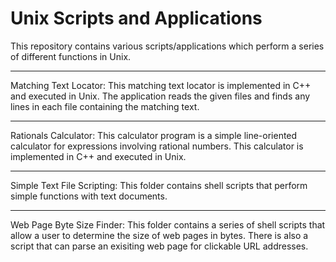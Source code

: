 # Unix Scripts and Applications

This repository contains various scripts/applications which perform a series of different functions in Unix.

---

Matching Text Locator: This matching text locator is implemented in C++ and executed in Unix. The application reads the given files and finds any lines in each file containing the matching text.

---

Rationals Calculator: This calculator program is a simple line-oriented calculator for expressions involving rational numbers. This calculator is implemented in C++ and executed in Unix.

---

Simple Text File Scripting: This folder contains shell scripts that perform simple functions with text documents.

---

Web Page Byte Size Finder: This folder contains a series of shell scripts that allow a user to determine the size of web pages in bytes. There is also a script that can parse an exisiting web page for clickable URL addresses.
